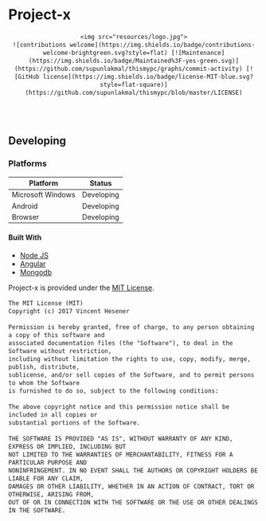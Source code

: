 # Project-x
<div align="center">

    <img src="resources/logo.jpg">
    ![contributions welcome](https://img.shields.io/badge/contributions-welcome-brightgreen.svg?style=flat) [![Maintenance](https://img.shields.io/badge/Maintained%3F-yes-green.svg)](https://github.com/supunlakmal/thismypc/graphs/commit-activity) [![GitHub license](https://img.shields.io/badge/license-MIT-blue.svg?style=flat-square)](https://github.com/supunlakmal/thismypc/blob/master/LICENSE)
</div>

<br />
<br />



## Developing

### Platforms

Platform| Status
------------ | -------------
Microsoft Windows | Developing
Android  | Developing
Browser | Developing

#### Built With

- [Node JS](https://nodejs.org/en/)
- [Angular](https://angularjs.org/)
- [Mongodb](https://www.mongodb.com/)


Project-x is provided under the [MIT License](https://github.com/st0n-apt/project-x/blob/master/LICENSE).

```text
The MIT License (MIT)
Copyright (c) 2017 Vincent Hesener

Permission is hereby granted, free of charge, to any person obtaining a copy of this software and
associated documentation files (the "Software"), to deal in the Software without restriction,
including without limitation the rights to use, copy, modify, merge, publish, distribute,
sublicense, and/or sell copies of the Software, and to permit persons to whom the Software
is furnished to do so, subject to the following conditions:

The above copyright notice and this permission notice shall be included in all copies or
substantial portions of the Software.

THE SOFTWARE IS PROVIDED "AS IS", WITHOUT WARRANTY OF ANY KIND, EXPRESS OR IMPLIED, INCLUDING BUT
NOT LIMITED TO THE WARRANTIES OF MERCHANTABILITY, FITNESS FOR A PARTICULAR PURPOSE AND
NONINFRINGEMENT. IN NO EVENT SHALL THE AUTHORS OR COPYRIGHT HOLDERS BE LIABLE FOR ANY CLAIM,
DAMAGES OR OTHER LIABILITY, WHETHER IN AN ACTION OF CONTRACT, TORT OR OTHERWISE, ARISING FROM,
OUT OF OR IN CONNECTION WITH THE SOFTWARE OR THE USE OR OTHER DEALINGS IN THE SOFTWARE.
```

